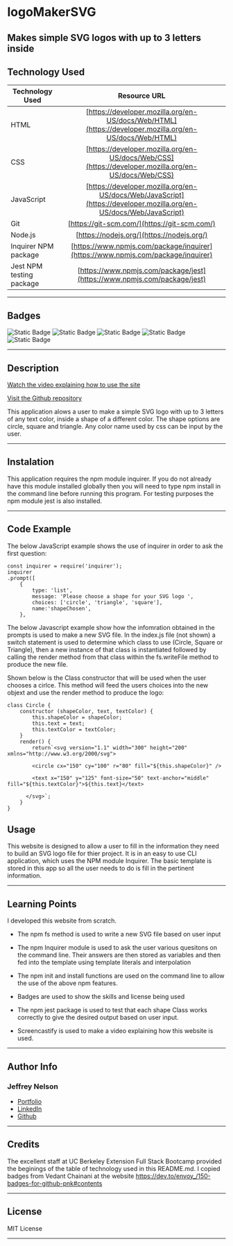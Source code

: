 # logoMakerSVG
Makes simple SVG logos with up to 3 letters inside
---

## Technology Used 

| Technology Used         | Resource URL           | 
| ------------- |:-------------:| 
| HTML    | [https://developer.mozilla.org/en-US/docs/Web/HTML](https://developer.mozilla.org/en-US/docs/Web/HTML) | 
| CSS     | [https://developer.mozilla.org/en-US/docs/Web/CSS](https://developer.mozilla.org/en-US/docs/Web/CSS)      |
| JavaScript     | [https://developer.mozilla.org/en-US/docs/Web/JavaScript](https://developer.mozilla.org/en-US/docs/Web/JavaScript)      |   
| Git | [https://git-scm.com/](https://git-scm.com/)     |    
| Node.js | [https://nodejs.org/](https://nodejs.org/)     |
| Inquirer NPM package | [https://www.npmjs.com/package/inquirer](https://www.npmjs.com/package/inquirer)  
| Jest NPM testing package | [https://www.npmjs.com/package/jest](https://www.npmjs.com/package/jest)   |

---

## Badges
![Static Badge](https://img.shields.io/badge/HTML5-E34F26?style=for-the-badge&logo=html5&logoColor=white)
![Static Badge](https://img.shields.io/badge/CSS3-1572B6?style=for-the-badge&logo=css3&logoColor=white)
![Static Badge](https://img.shields.io/badge/JavaScript-323330?style=for-the-badge&logo=javascript&logoColor=F7DF1E)
![Static Badge](https://img.shields.io/badge/Node.js-43853D?style=for-the-badge&logo=node.js&logoColor=white)
![Static Badge](https://img.shields.io/badge/License-MIT_License-blue)

---

## Description

[Watch the video explaining how to use the site](XXXXXXXXXX)

[Visit the Github repository](https://github.com/Jeffreydne/logoMakerSVG)

This application alows a user to make a simple SVG logo with up to 3 letters of any text color, inside a shape of a different color. The shape options are circle, square and triangle. Any color name used by css can be input by the user. 

---

## Instalation

This application requires the npm module inquirer. If you do not already have this module installed globally then you will need to type npm install in the command line before running this program. For testing purposes the npm module jest is also installed.


---

## Code Example

The below JavaScript example shows the use of inquirer in order to ask the first question:

```JS
const inquirer = require('inquirer');
inquirer
.prompt([
    {
        type: 'list',
        message: 'Please choose a shape for your SVG logo ',
        choices: ['circle', 'triangle', 'square'],
        name:'shapeChosen',
    },
```
The below Javascript example show how the infomration obtained in the prompts is used to make a new SVG file. In the index.js file (not shown) a switch statement is used to determine which class to use (Circle, Square or Triangle), then a new instance of that class is instantiated followed by calling the render method from that class within the fs.writeFile method to produce the new file. 

Shown below is the Class constructor that will be used when the user chooses a cirlce. This method will feed the users choices into the new objext and use the render method to produce the logo: 

```JS
class Circle {
    constructor (shapeColor, text, textColor) {
        this.shapeColor = shapeColor;
        this.text = text;
        this.textColor = textColor;
    }
    render() {
        return`<svg version="1.1" width="300" height="200" xmlns="http://www.w3.org/2000/svg">

        <circle cx="150" cy="100" r="80" fill="${this.shapeColor}" />
      
        <text x="150" y="125" font-size="50" text-anchor="middle" fill="${this.textColor}">${this.text}</text>
      
      </svg>`;
    }
}

```
## Usage

This website is designed to allow a user to fill in the information they need to build an SVG logo file for thier project. It is in an easy to use CLI application, which uses the NPM module Inquirer. The basic template is stored in this app so all the user needs to do is fill in the pertinent information. 

---

## Learning Points

I developed this website from scratch. 

* The npm fs method is used to write a new SVG file based on user input

*  The npm Inquirer module is used to ask the user various quesitons on the command line. Their answers are then stored as variables and then fed into the template using template literals and interpolation

*  The npm init and install functions are used on the command line to allow the use of the above npm features. 

*  Badges are used to show the skills and license being used

* The npm jest package is used to test that each shape Class works correctly to give the desired output based on user input.

*  Screencastify is used to make a video explaining how this website is used. 

---

## Author Info

### Jeffrey Nelson


* [Portfolio](https://jeffreydne.github.io/Jeff-Nelson-Portfolio/)
* [LinkedIn](https://www.linkedin.com/in/jeffrey-nelson13/)
* [Github](https://github.com/Jeffreydne)

---
## Credits

 The excellent staff at UC Berkeley Extension Full Stack Bootcamp provided the beginings of the table of technology used in this README.md.  I copied badges from Vedant Chainani at the website https://dev.to/envoy_/150-badges-for-github-pnk#contents 
 


---

## License

MIT License

---


